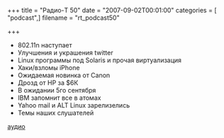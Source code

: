 +++
title = "Радио-T 50"
date = "2007-09-02T00:01:00"
categories = [ "podcast",]
filename = "rt_podcast50"

+++

- 802.11n наступает
- Улучшения и украшения twitter
- Linux программы под Solaris и прочая виртуализация
- Хаки/взломы iPhone
- Ожидаемая новинка от Canon
- Дрозд от HP за $6К
- В ожидании 5го сентября
- IBM запомнит все в атомах
- Yahoo mail и ALT Linux зарелизелись
- Темы наших слушателей

[аудио](http://cdn.radio-t.com/rt_podcast50.mp3)
<audio src="http://cdn.radio-t.com/rt_podcast50.mp3" preload="none"></audio>